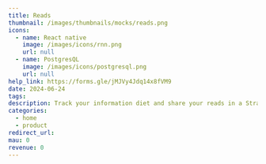 ```yaml
---
title: Reads
thumbnail: /images/thumbnails/mocks/reads.png
icons:
  - name: React native
    image: /images/icons/rnn.png
    url: null
  - name: PostgresQL
    image: /images/icons/postgresql.png
    url: null
help_link: https://forms.gle/jMJVy4Jdq14x8fVM9
date: 2024-06-24
tags:
description: Track your information diet and share your reads in a Strava-esque way
categories:
  - home
  - product
redirect_url:
mau: 0
revenue: 0
---
```

